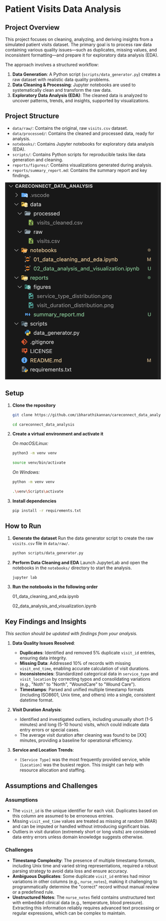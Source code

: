 # Patient Visits Data Analysis

## Project Overview

This project focuses on cleaning, analyzing, and deriving insights from a simulated patient visits dataset. The primary goal is to process raw data containing various quality issues—such as duplicates, missing values, and inconsistent formatting—and prepare it for exploratory data analysis (EDA).

The approach involves a structured workflow:

1.  **Data Generation**: A Python script (`scripts/data_generator.py`) creates a raw dataset with realistic data quality problems.
2.  **Data Cleaning & Processing**: Jupyter notebooks are used to systematically clean and transform the raw data.
3.  **Exploratory Data Analysis (EDA)**: The cleaned data is analyzed to uncover patterns, trends, and insights, supported by visualizations.

## Project Structure

- `data/raw/`: Contains the original, raw `visits.csv` dataset.
- `data/processed/`: Contains the cleaned and processed data, ready for analysis.
- `notebooks/`: Contains Jupyter notebooks for exploratory data analysis (EDA).
- `scripts/`: Contains Python scripts for reproducible tasks like data generation and cleaning.
- `reports/figures/`: Contains visualizations generated during analysis.
- `reports/summary_report.md`: Contains the summary report and key findings.

![screenshot](/project_structure.png)

## Setup

1.  **Clone the repository**

    ```bash
    git clone https://github.com/ibharathikannan/careconnect_data_analysis.git
    ```

    ```bash
    cd careconnect_data_analysis
    ```

2.  **Create a virtual environment and activate it**

    _On macOS/Linux:_

    ```bash
    python3 -m venv venv
    ```

    ```bash
    source venv/bin/activate
    ```

    _On Windows:_

    ```bash
    python -m venv venv
    ```

    ```bash
    .\venv\Scripts\activate
    ```

3.  **Install dependencies**
    ```bash
    pip install -r requirements.txt
    ```

## How to Run

1.  **Generate the dataset**
    Run the data generator script to create the raw `visits.csv` file in `data/raw/`.

    ```bash
    python scripts/data_generator.py
    ```

2.  **Perform Data Cleaning and EDA**
    Launch JupyterLab and open the notebooks in the `notebooks/` directory to start the analysis.

    ```bash
    jupyter lab
    ```

3.  **Run the notebooks in the following order**

    01_data_cleaning_and_eda.ipynb

    02_data_analysis_and_visualization.ipynb

## Key Findings and Insights

_This section should be updated with findings from your analysis._

1.  **Data Quality Issues Resolved**:

    - **Duplicates**: Identified and removed 5% duplicate `visit_id` entries, ensuring data integrity.
    - **Missing Data**: Addressed 10% of records with missing `visit_end_time`, enabling accurate calculation of visit durations.
    - **Inconsistencies**: Standardized categorical data in `service_type` and `visit_location` by correcting typos and consolidating variations (e.g., "Noth" to "North", "WoundCare" to "Wound Care").
    - **Timestamps**: Parsed and unified multiple timestamp formats (including ISO8601, Unix time, and others) into a single, consistent datetime format.

2.  **Visit Duration Analysis**:

    - Identified and investigated outliers, including unusually short (1-5 minutes) and long (5-10 hours) visits, which could indicate data entry errors or special cases.
    - The average visit duration after cleaning was found to be [XX] minutes, providing a baseline for operational efficiency.

3.  **Service and Location Trends**:
    - `[Service Type]` was the most frequently provided service, while `[Location]` was the busiest region. This insight can help with resource allocation and staffing.

## Assumptions and Challenges

### Assumptions

- The `visit_id` is the unique identifier for each visit. Duplicates based on this column are assumed to be erroneous entries.
- Missing `visit_end_time` values are treated as missing at random (MAR) and can be imputed or handled without introducing significant bias.
- Outliers in visit duration (extremely short or long visits) are considered data entry errors unless domain knowledge suggests otherwise.

### Challenges

- **Timestamp Complexity**: The presence of multiple timestamp formats, including Unix time and varied string representations, required a robust parsing strategy to avoid data loss and ensure accuracy.
- **Ambiguous Duplicates**: Some duplicate `visit_id` entries had minor variations in other columns (e.g., `nurse_notes`), making it challenging to programmatically determine the "correct" record without manual review or a predefined rule.
- **Unstructured Notes**: The `nurse_notes` field contains unstructured text with embedded clinical data (e.g., temperature, blood pressure). Extracting this information reliably requires advanced text processing or regular expressions, which can be complex to maintain.
